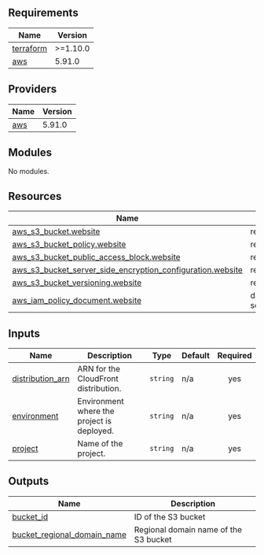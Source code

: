 <!-- BEGIN_TF_DOCS -->
## Requirements

| Name | Version |
|------|---------|
| <a name="requirement_terraform"></a> [terraform](#requirement\_terraform) | >=1.10.0 |
| <a name="requirement_aws"></a> [aws](#requirement\_aws) | 5.91.0 |

## Providers

| Name | Version |
|------|---------|
| <a name="provider_aws"></a> [aws](#provider\_aws) | 5.91.0 |

## Modules

No modules.

## Resources

| Name | Type |
|------|------|
| [aws_s3_bucket.website](https://registry.terraform.io/providers/hashicorp/aws/5.91.0/docs/resources/s3_bucket) | resource |
| [aws_s3_bucket_policy.website](https://registry.terraform.io/providers/hashicorp/aws/5.91.0/docs/resources/s3_bucket_policy) | resource |
| [aws_s3_bucket_public_access_block.website](https://registry.terraform.io/providers/hashicorp/aws/5.91.0/docs/resources/s3_bucket_public_access_block) | resource |
| [aws_s3_bucket_server_side_encryption_configuration.website](https://registry.terraform.io/providers/hashicorp/aws/5.91.0/docs/resources/s3_bucket_server_side_encryption_configuration) | resource |
| [aws_s3_bucket_versioning.website](https://registry.terraform.io/providers/hashicorp/aws/5.91.0/docs/resources/s3_bucket_versioning) | resource |
| [aws_iam_policy_document.website](https://registry.terraform.io/providers/hashicorp/aws/5.91.0/docs/data-sources/iam_policy_document) | data source |

## Inputs

| Name | Description | Type | Default | Required |
|------|-------------|------|---------|:--------:|
| <a name="input_distribution_arn"></a> [distribution\_arn](#input\_distribution\_arn) | ARN for the CloudFront distribution. | `string` | n/a | yes |
| <a name="input_environment"></a> [environment](#input\_environment) | Environment where the project is deployed. | `string` | n/a | yes |
| <a name="input_project"></a> [project](#input\_project) | Name of the project. | `string` | n/a | yes |

## Outputs

| Name | Description |
|------|-------------|
| <a name="output_bucket_id"></a> [bucket\_id](#output\_bucket\_id) | ID of the S3 bucket |
| <a name="output_bucket_regional_domain_name"></a> [bucket\_regional\_domain\_name](#output\_bucket\_regional\_domain\_name) | Regional domain name of the S3 bucket |
<!-- END_TF_DOCS -->